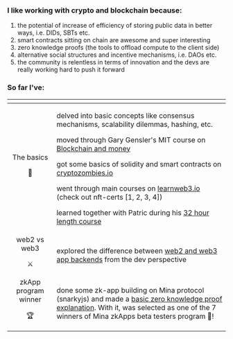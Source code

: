 ### **I like working with crypto and blockchain because:**
1. the potential of increase of efficiency of storing public data in better ways, i.e. DIDs, SBTs etc.
2. smart contracts sitting on chain are awesome and super interesting
3. zero knowledge proofs (the tools to offload compute to the client side)
4. alternative social structures and incentive mechanisms, i.e. DAOs etc.
5. the community is relentless in terms of innovation and the devs are really working hard to push it forward

### **So far I've:**

| <img width=200/> |  |
| ----------- | ----------- |
| <div align="center">The basics <p>🧱</p> </div> | <p>delved into basic concepts like consensus mechanisms, scalability dilemmas, hashing, etc. </p>  <p>moved through Gary Gensler's MIT course on [Blockchain and money](https://www.youtube.com/watch?v=EH6vE97qIP4&list=PLUl4u3cNGP63UUkfL0onkxF6MYgVa04Fn)</p> <p>got some basics of solidity and smart contracts on [cryptozombies.io](https://cryptozombies.io/)</p> <p>went through main courses on [learnweb3.io](https://learnweb3.io/) (check out nft-certs [1, 2, 3, 4])</p> <p>learned together with Patric during his [32 hour length course](https://www.youtube.com/watch?v=gyMwXuJrbJQ)</p>   |
| <div align="center">web2 vs web3 <p>⚔️</p> </div> | explored the difference between [web2 and web3 app backends](https://web2vsweb3-snowy.vercel.app/) from the dev perspective |
| <div align="center">zkApp program winner <p>🏆</p> </div> | done some zk-app building on Mina protocol (snarkyjs) and made a [basic zero knowledge proof explanation](https://zkapp-ui.vercel.app/). With it, was selected as one of the 7 winners of Mina zkApps beta testers program 🤗! |
